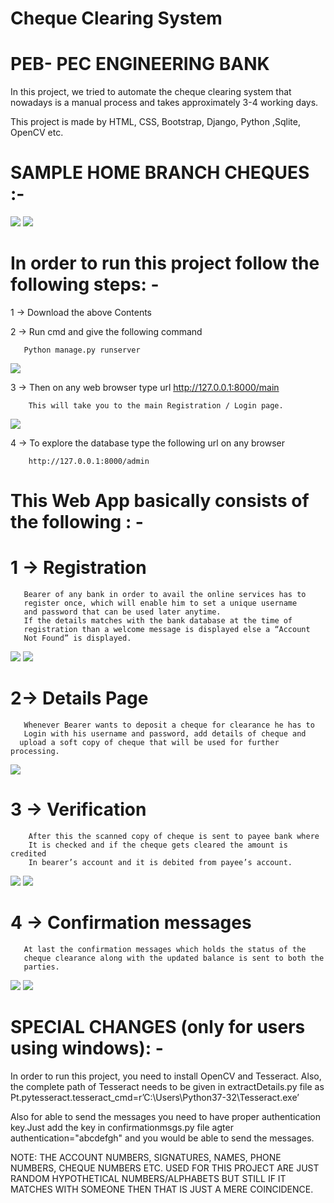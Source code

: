 #                                    Cheque Clearing System

# PEB- PEC ENGINEERING BANK


In this project, we tried to automate the cheque clearing system that nowadays is a manual process and takes approximately 3-4 working days.

This project is made by HTML, CSS, Bootstrap, Django, Python ,Sqlite, OpenCV etc.

# SAMPLE HOME BRANCH CHEQUES :-

<img src="images/BLANK_CHEQUE.png">

<img src="images/CHEQUE.png">


# In order to run this project follow the following steps: -

1 -> Download the above Contents

2 -> Run cmd and give the following command

       Python manage.py runserver
        
 <img src="images/1.png">
 
3 -> Then on any web browser type url
        http://127.0.0.1:8000/main
        
        This will take you to the main Registration / Login page.
        
 <img src="images/2.png">
           
        
4 -> To explore the database type the following url on any browser

        http://127.0.0.1:8000/admin

# This Web App basically consists of the following : -

# 1 -> Registration


       Bearer of any bank in order to avail the online services has to        
       register once, which will enable him to set a unique username 
       and password that can be used later anytime.
       If the details matches with the bank database at the time of   
       registration than a welcome message is displayed else a “Account 
       Not Found” is displayed.
       
  <img src="images/3.1.png">
       
  <img src="images/3.2.png">
             

# 2-> Details Page

       Whenever Bearer wants to deposit a cheque for clearance he has to
       Login with his username and password, add details of cheque and
      upload a soft copy of cheque that will be used for further processing.
      
  <img src="images/4.png">
         

# 3 -> Verification

        After this the scanned copy of cheque is sent to payee bank where 
        It is checked and if the cheque gets cleared the amount is credited 
        In bearer’s account and it is debited from payee’s account.
        
   <img src="images/5.1.png">
        
   <img src="images/5.2.png">
        
       

# 4 -> Confirmation messages

       At last the confirmation messages which holds the status of the 
       cheque clearance along with the updated balance is sent to both the 
       parties.
       
  <img src="images/6.1.png">
       
  <img src="images/6.2.png">
      


# SPECIAL CHANGES (only for users using windows): -
In order to run this project, you need to install OpenCV and Tesseract.
Also, the complete path of Tesseract needs to be given in extractDetails.py file as
Pt.pytesseract.tesseract_cmd=r’C:\Users\Python37-32\Tesseract.exe’

Also for able to send the messages you need to have proper authentication key.Just add the key in confirmationmsgs.py file agter authentication="abcdefgh" and you would be able to send the messages.

NOTE: THE ACCOUNT NUMBERS, SIGNATURES, NAMES, PHONE NUMBERS, CHEQUE NUMBERS ETC. USED FOR THIS PROJECT ARE JUST RANDOM HYPOTHETICAL NUMBERS/ALPHABETS BUT STILL IF IT MATCHES WITH SOMEONE THEN THAT IS JUST A MERE COINCIDENCE.

